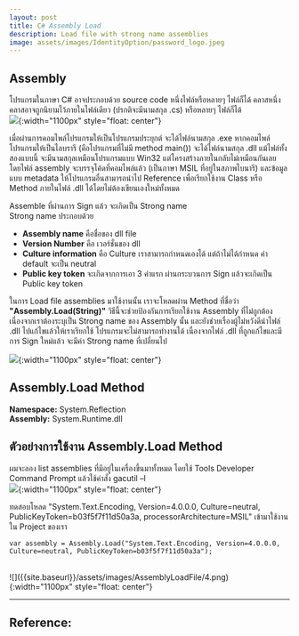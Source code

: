```yaml
---
layout: post
title: C# Assembly Load
description: Load file with strong name assemblies
image: assets/images/IdentityOption/password_logo.jpeg
---
```


## Assembly
โปรแกรมในภาษา C# อาจประกอบด้วย source code หนึ่งไฟล์หรือหลายๆ ไฟล์ก็ได้ คลาสหนึ่งคลาสอาจถูกนิยามไว้ภายในไฟล์เดียว (ปรกติจะมีนามสกุล .cs) หรือหลายๆ ไฟล์ก็ได้ 
<br/>
![]({{site.baseurl}}/assets/images/AssemblyLoadFile/1.png){:width="1100px" style="float: center"}

เมื่อผ่านการคอมไพล์โปรแกรมให้เป็นโปรแกรมประยุกต์ จะได้ไฟล์นามสกุล .exe หากคอมไพล์โปรแกรมให้เป็นไลบรารี (คือโปรแกรมที่ไม่มี method main()) จะได้ไฟล์นามสกุล .dll แม้ไฟล์ทั้งสองแบบนี้ จะมีนามสกุลเหมือนโปรแกรมแบบ Win32 แต่โครงสร้างภายในกลับไม่เหมือนกันเลย โดยไฟล์ assembly จะบรรจุโค้ดที่คอมไพล์แล้ว (เป็นภาษา MSIL ที่อยู่ในสภาพไบนารี) และข้อมูลแบบ metadata ให้โปรแกรมอื่นสามารถนำไป Reference เพื่อเรียกใช้งาน Class หรือ Method ภายในไฟล์ .dll ได้โดยไม่ต้องเขียนเองใหม่ทั้งหมด

Assemble ที่ผ่านการ Sign แล้ว จะเกิดเป็น Strong name<br/>Strong name ประกอบด้วย 
- **Assembly name** คือชื่อของ dll file
- **Version Number** คือ เวอร์ชั่นของ dll
- **Culture information** คือ Culture เราสามารถกำหนดเองได้ แต่ถ้าไม่ได้กำหนด ค่า default จะเป็น neutral
- **Public key token** จะเกิดจากการเอา 3 ค่าแรก ผ่านกระบวนการ Sign แล้วจะเกิดเป็น Public key token

ในการ Load file assemblies มาใช้งานนั้น เราจะโหลดผ่าน Method ที่ชื่อว่า **\"Assembly.Load(String)\"** วิธีนี้จะช่วยป้องกันการเรียกใช้งาน Assembly ที่ไม่ถูกต้อง เนื่องจากเราต้องระบุเป็น Strong name ของ Assembly นั้น และยังช่วยเรื่องผู้ไม่หวังดีนำไฟล์ .dll ไปแก้ไขแล้วให้เราเรียกใช้ โปรแกรมจะไม่สามารถทำงานได้ เนื่องจากไฟล์ .dll ที่ถูกแก้ไขและมีการ Sign ใหม่แล้ว จะมีค่า Strong name ที่เปลี่ยนไป

![]({{site.baseurl}}/assets/images/AssemblyLoadFile/2.png){:width="1100px" style="float: center"}

## Assembly.Load Method
**Namespace:** System.Reflection<br/>**Assembly:** System.Runtime.dll

## ตัวอย่างการใช้งาน Assembly.Load Method
ผมจะลอง list assemblies ที่มีอยู่ในเครื่องขึ้นมาทั้งหมด โดยใช้ Tools Developer Command Prompt แล้วใช้คำสั่ง gacutil –l<br/>
![]({{site.baseurl}}/assets/images/AssemblyLoadFile/3.png){:width="1100px" style="float: center"}

ทดสอบโหลด \"System.Text.Encoding, Version=4.0.0.0, Culture=neutral, PublicKeyToken=b03f5f7f11d50a3a, processorArchitecture=MSIL\" เข้ามาใช้งานใน Project ของเรา
~~~
var assembly = Assembly.Load("System.Text.Encoding, Version=4.0.0.0, Culture=neutral, PublicKeyToken=b03f5f7f11d50a3a");
~~~

<br/>
![]({{site.baseurl}}/assets/images/AssemblyLoadFile/4.png){:width="1100px" style="float: center"}

---
Reference:
- 